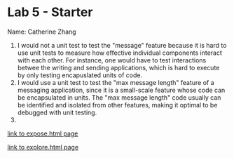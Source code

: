 # Lab 5 - Starter
Name: Catherine Zhang
1. I would not a unit test to test the "message" feature because it is hard to use unit tests to measure how effective individual components interact with each other. For instance, one would have to test interactions betwee the writing and sending applications, which is hard to execute by only testing encapuslated units of code.
2. I would use a unit test to test the "max message length" feature of a messaging application, since it is a small-scale feature whose code can be encapsulated in units. The "max message length" code usually can be identified and isolated from other features, making it optimal to be debugged with unit testing.
3. 
[link to expose.html page](https://caz002.github.io/Lab5_Starter/expose.html)

[link to explore.html page](https://caz002.github.io/Lab5_Starter/explore.html)
